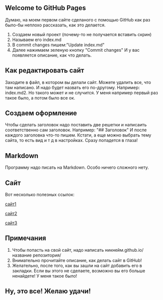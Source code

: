 ## Welcome to GitHub Pages
Думаю, на моем первом сайте сделаного с помощью GitHub как раз было-бы неплохо рассказать, как это делается.
1. Создаем новый проект
(почему-то не получается вставить скрин)
2. Называем его index.md
3. В commit changes пишем:"Update index.md"
4. Далее нажимаем зеленую кнопку "Commit changes"
И у вас появляется описание, как что делать.
## Как редактировать сайт
Заходите в файл, в котором вы делали сайт. Можете удалить все, что там написано. И надо будет назвать его по-другому. Например: index.md2.
Но такого может и не случится. У меня например первый раз такое было, а потом было все ок.
## Создаем оформление
Чтобы сделать заголовок надо поставить две решетки и написаить соответственно сам заголовок. Например: "## Заголовок"
И после каждого заголовка что-то пишем. Кстати, а еще можно выбрать тему сайта, то есть вид и т д в настройках. Сразу попадется в глаза!
## Markdown
Программу надо писать на Markdown. Особо ничего сложного нету.
## Сайт
Вот несколько полезных ссылок:

[сайт1](https://tpverstak.ru/website-on-github/)

[сайт2](https://medium.com/nuances-of-programming/%D0%BA%D0%B0%D0%BA-%D1%81%D0%BE%D0%B7%D0%B4%D0%B0%D1%82%D1%8C-%D0%B1%D0%B5%D1%81%D0%BF%D0%BB%D0%B0%D1%82%D0%BD%D1%8B%D0%B9-%D1%81%D0%B0%D0%B9%D1%82-%D0%BD%D0%B0-github-pages-e0f3c258ee22)

[сайт3](https://vc.ru/dev/133908-cozdanie-sayta-na-github)

## Примечания
1) Чтобы попасть на свой сайт, надо написать никнейм.github.io/название репозитория/
2) Внимательно прочитайте описание, как делать сайт в GitHub!
3) Желательно, после того, как вы зашли на сайт добавить его в закладки. Если вы этого не сделаете, возможно вы его больше ненайдете! У меня такое было!
## Ну, это все! Желаю удачи!
